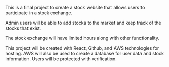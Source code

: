 This is a final project to create a stock website that allows users to participate in a stock exchange.

Admin users will be able to add stocks to the market and keep track of the stocks that exist.

The stock exchange will have limited hours along with other functionality.

This project will be created with React, Github, and AWS technologies for hosting. AWS will also be used to create a database for user data and stock information. Users will be protected with verification. 
